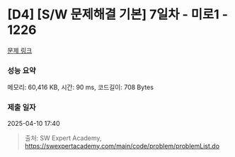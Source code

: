 # [D4] [S/W 문제해결 기본] 7일차 - 미로1 - 1226 

[문제 링크](https://swexpertacademy.com/main/code/problem/problemDetail.do?contestProbId=AV14vXUqAGMCFAYD) 

### 성능 요약

메모리: 60,416 KB, 시간: 90 ms, 코드길이: 708 Bytes

### 제출 일자

2025-04-10 17:40



> 출처: SW Expert Academy, https://swexpertacademy.com/main/code/problem/problemList.do